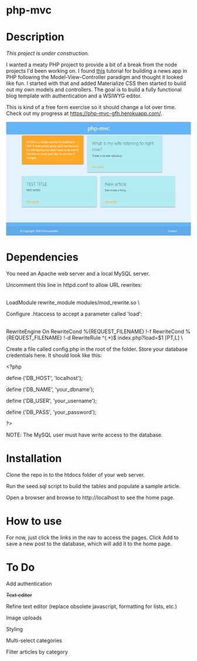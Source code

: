 # php-mvc

# Description

_This project is under construction._

I wanted a meaty PHP project to provide a bit of a break from the node projects I'd been working on. I found [this](https://isitoktocode.com/post/create-a-simple-php-mvc-framework?cookieChange) tutorial for building a news app in PHP following the Model-View-Controller paradigm and thought it looked like fun. I started with that and added Materialize CSS then started to build out my own models and controllers. The goal is to build a fully functional blog template with authentication and a WSIWYG editor.

This is kind of a free form exercise so it should change a lot over time. Check out my progress at https://php-mvc-gfh.herokuapp.com/.

![add an article](readme/home.png)

# Dependencies

You need an Apache web server and a local MySQL server.

Uncomment this line in httpd.conf to allow URL rewrites:

\
LoadModule rewrite_module modules/mod_rewrite.so
\

Configure .htaccess to accept a parameter called 'load':

\
RewriteEngine On
RewriteCond %{REQUEST_FILENAME} !-f
RewriteCond %{REQUEST_FILENAME} !-d
RewriteRule ^(.\*)$ index.php?load=$1 [PT,L]
\

Create a file called config.php in the root of the folder. Store your database credentials here. It should look like this:

\<?php

define ('DB_HOST', 'localhost');

define ('DB_NAME', 'your_dbname');

define ('DB_USER', 'your_username');

define ('DB_PASS', 'your_password');

\?>

NOTE: The MySQL user must have write access to the database.

# Installation

Clone the repo in to the htdocs folder of your web server.

Run the seed.sql script to build the tables and populate a sample article.

Open a browser and browse to http://localhost to see the home page.

# How to use

For now, just click the links in the nav to access the pages. Click Add to save a new post to the database, which will add it to the home page.

# To Do

Add authentication

~~Text editor~~

Refine text editor (replace obsolete javascript, formatting for lists, etc.)

Image uploads

Styling

Multi-select categories

Filter articles by category
